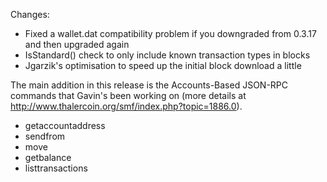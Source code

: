 Changes:
* Fixed a wallet.dat compatibility problem if you downgraded from 0.3.17 and then upgraded again
* IsStandard() check to only include known transaction types in blocks
* Jgarzik's optimisation to speed up the initial block download a little

The main addition in this release is the Accounts-Based JSON-RPC commands that Gavin's been working on (more details at http://www.thalercoin.org/smf/index.php?topic=1886.0).  
* getaccountaddress
* sendfrom
* move
* getbalance
* listtransactions
